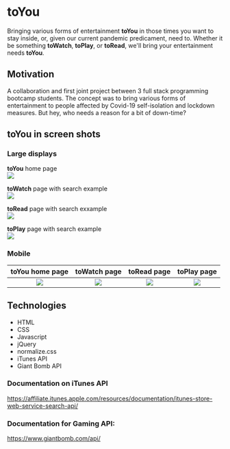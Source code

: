 # toYou
Bringing various forms of entertainment **toYou** in those times you want to stay inside, or, given our current pandemic predicament, need to. Whether it be something **toWatch**, **toPlay**, or **toRead**, we'll bring your entertainment needs **toYou**. 

## Motivation 
A collaboration and first joint project between 3 full stack programming bootcamp students. The concept was to bring various forms of entertainment to people affected by Covid-19 self-isolation and lockdown measures. But hey, who needs a reason for a bit of down-time? 

## toYou in screen shots

### Large displays
**toYou** home page  
<img src="https://user-images.githubusercontent.com/59265518/78463945-8f02a800-7726-11ea-8138-5c3c0dddaf92.png">

**toWatch** page with search example  
<img src="https://user-images.githubusercontent.com/59265518/78463980-210ab080-7727-11ea-9b90-a112af6ac1cb.png">

**toRead** page with search exxample  
<img src="https://user-images.githubusercontent.com/59265518/78463999-59aa8a00-7727-11ea-8f56-c9729f0dd494.png">

**toPlay** page with search example  
<img src="https://user-images.githubusercontent.com/59265518/78464069-2fa59780-7728-11ea-8656-0d74bd0f29f6.png">

### Mobile 

| **toYou** home page | **toWatch** page | **toRead** page | **toPlay** page |
| :-----------------: | :--------------: | :-------------: | :-------------: |
| <img src="https://user-images.githubusercontent.com/59265518/78464119-dab65100-7728-11ea-9509-a9c01967924e.png"> | <img src="https://user-images.githubusercontent.com/59265518/78464192-734cd100-7729-11ea-974f-736aabb2e92a.png"> | <img src="https://user-images.githubusercontent.com/59265518/78464186-6334f180-7729-11ea-8eee-c8394ffb1daf.png"> | <img src="https://user-images.githubusercontent.com/59265518/78464108-b6f30b00-7728-11ea-92fe-a121823a6cb7.png"> |

## Technologies 
*  HTML
*  CSS 
*  Javascript
*  jQuery
*  normalize.css
*  iTunes API
*  Giant Bomb API

### Documentation on iTunes API  
https://affiliate.itunes.apple.com/resources/documentation/itunes-store-web-service-search-api/

### Documentation for Gaming API:  
https://www.giantbomb.com/api/
